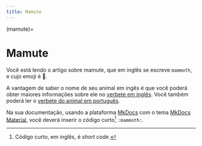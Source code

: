 ```yaml
---
title: Mamute
---
```


(mamute)=

# Mamute

Você está lendo o artigo sobre mamute, que em inglês se escreve 
`mammoth`, e cujo emoji é 🦣.

A vantagem de saber o nome de seu animal em ingês é que você poderá obter maiores informações sobre ele no [verbete em inglês](wikien:mammoth). 
Você também poderá ler o [verbete do animal em português](wikipt:mamute).

Na sua documentação, usando a plataforma [MkDocs](https://www.mkdocs.org/) com o tema [MkDocs Material](https://squidfunk.github.io/mkdocs-material/),
você deverá inserir o código curto[^1] `:mammoth:`.

[^1]: Código curto, em inglês, é *short code*.
